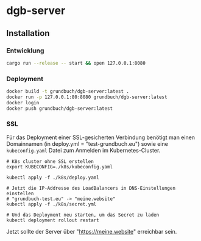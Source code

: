 # dgb-server

## Installation

### Entwicklung 

```sh
cargo run --release -- start && open 127.0.0.1:8080
```

### Deployment

```sh
docker build -t grundbuch/dgb-server:latest .
docker run -p 127.0.0.1:80:8080 grundbuch/dgb-server:latest
docker login
docker push grundbuch/dgb-server:latest
```

### SSL

Für das Deployment einer SSL-gesicherten Verbindung benötigt 
man einen Domainnamen (in deploy.yml = "test-grundbuch.eu")
sowie eine `kubeconfig.yaml` Datei zum Anmelden im Kubernetes-Cluster.

```
# K8s cluster ohne SSL erstellen
export KUBECONFIG=./k8s/kubeconfig.yaml

kubectl apply -f ./k8s/deploy.yaml

# Jetzt die IP-Addresse des LoadBalancers in DNS-Einstellungen einstellen
# "grundbuch-test.eu" -> "meine.website"
kubectl apply -f ./k8s/secret.yml

# Und das Deployment neu starten, um das Secret zu laden
kubectl deployment rollout restart
```

Jetzt sollte der Server über "https://meine.website" erreichbar 
sein.
